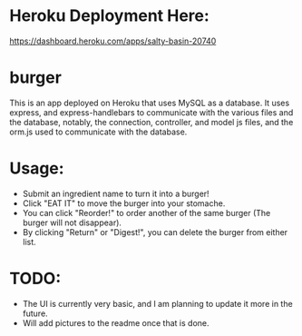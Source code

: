 # Heroku Deployment Here:
https://dashboard.heroku.com/apps/salty-basin-20740

# burger

This is an app deployed on Heroku that uses MySQL as a database.
It uses express, and express-handlebars to communicate with the various files and the database,
notably, the connection, controller, and model js files, and the orm.js used to communicate with the database.

# Usage:
 - Submit an ingredient name to turn it into a burger!
 - Click "EAT IT" to move the burger into your stomache.
 - You can click "Reorder!" to order another of the same burger (The burger will not disappear).
 - By clicking "Return" or "Digest!", you can delete the burger from either list.

# TODO:
 - The UI is currently very basic, and I am planning to update it more in the future.
 - Will add pictures to the readme once that is done.

